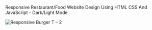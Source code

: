 Responsive Restaurant/Food Website Design Using HTML CSS And JavaScript - Dark/Light Mode

![Responsive Burger T – 2](https://user-images.githubusercontent.com/70256840/139625059-452f48a1-87e1-4074-bf16-c156e7e9d6f0.png)
